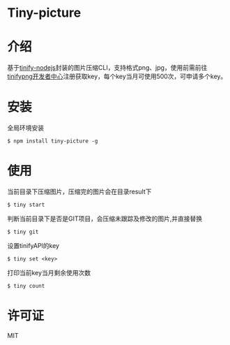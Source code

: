 
# Tiny-picture
# 介绍
基于[tinify-nodejs](https://github.com/tinify/tinify-nodejs)封装的图片压缩CLI，支持格式png、jpg，使用前需前往[tinifypng开发者中心](https://tinypng.com/developers)注册获取key，每个key当月可使用500次，可申请多个key。
# 安装

全局环境安装

    $ npm install tiny-picture -g


# 使用

当前目录下压缩图片，压缩完的图片会在目录result下

    $ tiny start

 判断当前目录下是否是GIT项目，会压缩未跟踪及修改的图片,并直接替换

    $ tiny git

设置tinifyAPI的key

    $ tiny set <key>

 打印当前key当月剩余使用次数

    $ tiny count
# 许可证
MIT
